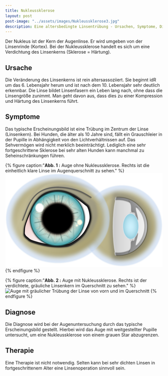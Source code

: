 ```yaml
---
title: Nukleussklerose
layout: post
post-image: "../assets/images/Nukleussklerose3.jpg"
description: Eine altersbedingte Linsentrübung - Ursachen, Symptome, Diagnose, Therapie beim Hund.
---
```


Der Nukleus ist der Kern der Augenlinse. Er wird umgeben von der Linsenrinde (Kortex). Bei der Nukleussklerose handelt es sich um eine Verdichtung des Linsenkerns (Sklerose = Härtung).

## Ursache

Die Veränderung des Linsenkerns ist rein altersassoziiert. Sie beginnt idR um das 6. Lebensjahr herum und ist nach dem 10. Lebensjahr sehr deutlich erkennbar. Die Linse bildet Linsenfasern ein Leben lang nach, ohne dass die Linsengröße zunimmt. Man geht davon aus, dass dies zu einer Kompression und Härtung des Linsenkerns führt. 

## Symptome

Das typische Erscheinungsbild ist eine Trübung im Zentrum der Linse (Linsenkern). Bei Hunden, die älter als 10 Jahre sind, fällt ein Grauschleier in der Pupille in Abhängigkeit von den Lichtverhältnissen auf. Das Sehvermögen wird nicht merklich beeinträchtigt. Lediglich eine sehr fortgeschrittene Sklerose bei sehr alten Hunden kann manchmal zu Seheinschränkungen führen.

{% figure caption:"**Abb. 1 :** Auge ohne Nukleussklerose. Rechts ist die einheitlich klare Linse im Augenquerschnitt zu sehen." %}
![Augenzeichnung mit klarer Linse](../assets/images/Nukleusgrafik1.png)
{% endfigure %}

{% figure caption:"**Abb. 2 :** Auge mit Nukleussklerose. Rechts ist der verdichtete, gräuliche Linsenkern im Querschnitt zu sehen." %}
![Auge mit gräulicher Trübung der Linse von vorn und im Querschnitt](../assets/images/Nukleusgrafik2.png)
{% endfigure %}

## Diagnose

Die Diagnose wird bei der Augenuntersuchung durch das typische Erscheinungsbild gestellt. Hierbei wird das Auge mit weitgestellter Pupille untersucht, um eine Nukleussklerose von einem grauen Star abzugrenzen.  

## Therapie

Eine Therapie ist nicht notwendig. Selten kann bei sehr dichten Linsen in fortgeschrittenem Alter eine Linsenoperation sinnvoll sein. 
